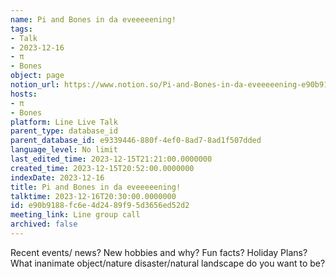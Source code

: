 ```yaml
---
name: Pi and Bones in da eveeeeening!
tags:
- Talk
- 2023-12-16
- π
- Bones
object: page
notion_url: https://www.notion.so/Pi-and-Bones-in-da-eveeeeening-e90b9188fc6e4d2489f95d3656ed52d2
hosts:
- π
- Bones
platform: Line Live Talk
parent_type: database_id
parent_database_id: e9339446-880f-4ef0-8ad7-8ad1f507dded
language_level: No limit
last_edited_time: 2023-12-15T21:21:00.0000000
created_time: 2023-12-15T20:52:00.0000000
indexDate: 2023-12-16
title: Pi and Bones in da eveeeeening!
talktime: 2023-12-16T20:30:00.0000000
id: e90b9188-fc6e-4d24-89f9-5d3656ed52d2
meeting_link: Line group call
archived: false
---
```



Recent events/ news?
New hobbies and why?
Fun facts? 
Holiday Plans?
What inanimate object/nature disaster/natural landscape do you want to be?























